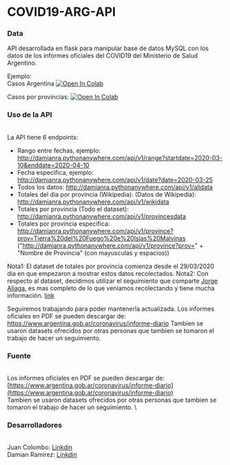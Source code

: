 # COVID19-ARG-API
### Data

API desarrollada en flask para manipular base de datos MySQL con los datos de los informes oficiales del COVID19 del Ministerio de Salud Argentino.

Ejemplo:
 \
Casos Argentina
 [![Open In
Colab](https://colab.research.google.com/assets/colab-badge.svg)](https://colab.research.google.com/drive/1K1ilzDK5F60_KeJ2aifrFOvBw9337T8Q)

Casos por provincias:
 [![Open In
Colab](https://colab.research.google.com/assets/colab-badge.svg)](https://colab.research.google.com/drive/1R8ahRAUTpn9kQKantkySWZErrkteOkVx?usp=sharing)

### Uso de la API
<br>
 La API tiene 6 endpoints:


-   Rango entre fechas, ejemplo: http://damianra.pythonanywhere.com/api/v1/range?startdate=2020-03-10&enddate=2020-04-10
-   Fecha especifica, ejemplo: http://damianra.pythonanywhere.com/api/v1/date?date=2020-03-25
-   Todos los datos: http://damianra.pythonanywhere.com/api/v1/alldata
-   Totales del dia por provincia (Wikipedia): (Datos de Wikipedia): http://damianra.pythonanywhere.com/api/v1/wikidata
-   Totales por provincia (Todo el dataset): http://damianra.pythonanywhere.com/api/v1/provincesdata 
-   Totales por provincia especifica: http://damianra.pythonanywhere.com/api/v1/province?prov=Tierra%20del%20Fuego%20e%20Islas%20Malvinas 
("http://damianra.pythonanywhere.com/api/v1/province?prov=" + "Nombre de Provincia" (con mayusculas y espacios)) 

Nota1: El dataset de totales por provincia comienza desde el 29/03/2020 dia en que empezaron a mostrar estos datos recolectados.
Nota2: Con respecto al dataset, decidimos utilizar el seguimiento que comparte <a href="https://twitter.com/jorgeluisaliaga">Jorge Aliaga</a>, es mas completo de lo que veníamos recolectando y tiene mucha información. <a href="https://docs.google.com/spreadsheets/d/1M7uDgWSfy6z1MNbC9FP6jTNgvY7XchJ0m-BfW88SKtQ/edit?usp=sharing">link</a>


Seguiremos trabajando para poder mantenerla actualizada. Los informes oficiales en PDF se pueden descargar de:
https://www.argentina.gob.ar/coronavirus/informe-diario
Tambien se usaron datasets ofrecidos por otras personas que tambien se tomaron el trabajo de hacer un seguimiento.

### Fuente

\
 Los informes oficiales en PDF se pueden descargar de:
[https://www.argentina.gob.ar/coronavirus/informe-diario](https://www.argentina.gob.ar/coronavirus/informe-diario)
\
 Tambien se usaron datasets ofrecidos por otras personas que tambien se
tomaron el trabajo de hacer un seguimiento. \


### Desarrolladores

\
 Juan Colombo:
[Linkdin](https://www.linkedin.com/in/juan-carlos-colombo-336642152/) \
 Damian Ramirez:
[Linkdin](https://www.linkedin.com/in/damian-ramirez-677488172)

